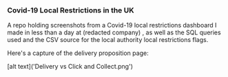 ### Covid-19 Local Restrictions in the UK

A repo holding screenshots from a Covid-19 local restrictions dashboard I made in less than a day at (redacted company) , as well as the SQL queries used and the CSV source for the local authority local restrictions flags.

Here's a capture of the delivery proposition page:

[alt text]('Delivery vs Click and Collect.png')
